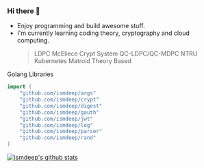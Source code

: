 ### Hi there 👋

- Enjoy programming and build awesome stuff.
- I'm currently learning coding theory, cryptography and cloud computing.
  > LDPC
  > McEliece Crypt System
  > QC-LDPC/QC-MDPC
  > NTRU
  > Kubernetes
  > Matroid Theory Based

Golang Libraries

```go
import (
    "github.com/ismdeep/args"
    "github.com/ismdeep/crypt"
    "github.com/ismdeep/digest"
    "github.com/ismdeep/gauth"
    "github.com/ismdeep/jwt"
    "github.com/ismdeep/log"
    "github.com/ismdeep/parser"
    "github.com/ismdeep/rand"
)
```

[![ismdeep's github stats](https://github-readme-stats.vercel.app/api?username=ismdeep&show_icons=true)](https://github.com/ismdeep)

